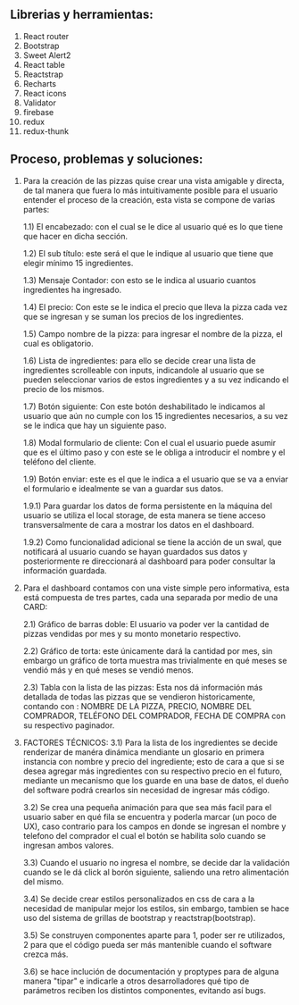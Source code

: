 ## Librerias y herramientas:

1) React router
2) Bootstrap
3) Sweet Alert2
4) React table
5) Reactstrap
6) Recharts
7) React icons
8) Validator
9) firebase
10) redux
11) redux-thunk

## Proceso, problemas y soluciones:

1) Para la creación de las pizzas quise crear una vista amigable y directa, de tal manera que fuera lo más intuitivamente posible para el usuario entender el proceso de la creación, esta vista se compone de varias partes:

    1.1) El encabezado: con el cual se le dice al usuario qué es lo que tiene que hacer en dicha sección.

    1.2) El sub título: este será el que le indique al usuario que tiene que elegir mínimo 15 ingredientes.

    1.3) Mensaje Contador: con esto se le indica al usuario cuantos ingredientes ha ingresado.

    1.4) El precio: Con este se le indica el precio que lleva la pizza cada vez que se ingresan y se suman los precios de los ingredientes.

    1.5) Campo nombre de la pizza: para ingresar el nombre de la pizza, el cual es obligatorio.

    1.6) Lista de ingredientes: para ello se decide crear una lista de ingredientes scrolleable con inputs, indicandole al usuario que se pueden seleccionar varios de estos ingredientes y a su vez indicando el precio de los mismos.

    1.7) Botón siguiente: Con este botón deshabilitado le indicamos al usuario que aún no cumple con los 15 ingredientes necesarios, a su vez se le indica que hay un siguiente paso.

    1.8) Modal formulario de cliente: Con el cual el usuario puede asumir que es el último paso y con este se le obliga a introducir el nombre y el teléfono del cliente.

    1.9) Botón enviar: este es el que le indica a el usuario que se va a enviar el formulario e idealmente se van a guardar sus datos.

    1.9.1) Para guardar los datos de forma persistente en la máquina del usuario se utiliza el local storage, de esta manera se tiene acceso transversalmente de cara a mostrar los datos en el dashboard.

    1.9.2) Como funcionalidad adicional se tiene la acción de un swal, que notificará al usuario cuando se hayan guardados sus datos y posteriormente re direccionará al dashboard para poder consultar la información guardada.

2) Para el dashboard contamos con una viste simple pero informativa, esta está compuesta de tres partes, cada una separada por medio de una CARD:

    2.1) Gráfico de barras doble: El usuario va poder ver la cantidad de pizzas vendidas por mes y su monto monetario respectivo.

    2.2) Gráfico de torta: este únicamente dará la cantidad por mes, sin embargo un gráfico de torta muestra mas trivialmente en qué meses se vendió más y en qué meses se vendió menos.

    2.3) Tabla con la lista de las pizzas: Esta nos dá información más detallada de todas las pizzas que se vendieron historicamente, contando con : NOMBRE DE LA PIZZA, PRECIO, NOMBRE DEL COMPRADOR, TELÉFONO DEL COMPRADOR, FECHA DE COMPRA con su respectivo paginador.


3) FACTORES TÉCNICOS:
    3.1) Para la lista de los ingredientes se decide renderizar de manéra dinámica mendiante un glosario en primera instancia con nombre y precio del ingrediente; esto de cara a que si se desea agregar más ingredientes con su respectivo precio en el futuro, mediante un mecanismo que los guarde en una base de datos, el dueño del software podrá crearlos sin necesidad de ingresar más código.

    3.2) Se crea una pequeña animación para que sea más facil para el usuario saber en qué fila se encuentra y poderla marcar (un poco de UX), caso contrario para los campos en donde se ingresan el nombre y telefono del comprador el cual el botón se habilita solo cuando se ingresan ambos valores.

    3.3) Cuando el usuario no ingresa el nombre, se decide dar la validación cuando se le dá click al borón siguiente, saliendo una retro alimentación del mismo.

    3.4) Se decide crear estilos personalizados en css de cara a la necesidad de manipular mejor los estilos, sin embargo, tambien se hace uso del sistema de grillas de bootstrap y reactstrap(bootstrap).

    3.5) Se construyen componentes aparte para 1, poder ser re utilizados, 2 para que el código pueda ser más mantenible cuando el software crezca más.

    3.6) se hace inclución de documentación y proptypes para de alguna manera "tipar" e indicarle a otros desarrolladores qué tipo de parámetros reciben los distintos componentes, evitando así bugs.


